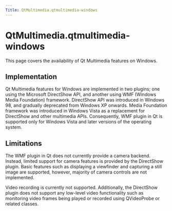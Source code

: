 ```yaml
---
Title: QtMultimedia.qtmultimedia-windows
---
```


# QtMultimedia.qtmultimedia-windows

<span class="subtitle"></span>
<!-- $$$qtmultimedia-windows.html-description -->
<p>This page covers the availability of Qt Multimedia features on Windows.</p>
<h2 id="implementation">Implementation</h2>
<p>Qt Multimedia features for Windows are implemented in two plugins; one using the Microsoft DirectShow API, and another using WMF (Windows Media Foundation) framework. DirectShow API was introduced in Windows 98, and gradually deprecated from Windows XP onwards. Media Foundation framework was introduced in Windows Vista as a replacement for DirectShow and other multimedia APIs. Consequently, WMF plugin in Qt is supported only for Windows Vista and later versions of the operating system.</p>
<h2 id="limitations">Limitations</h2>
<p>The WMF plugin in Qt does not currently provide a camera backend. Instead, limited support for camera features is provided by the DirectShow plugin. Basic features such as displaying a viewfinder and capturing a still image are supported, however, majority of camera controls are not implemented.</p>
<p>Video recording is currently not supported. Additionally, the DirectShow plugin does not support any low-level video functionality such as monitoring video frames being played or recorded using QVideoProbe or related classes.</p>
<!-- @@@qtmultimedia-windows.html -->

